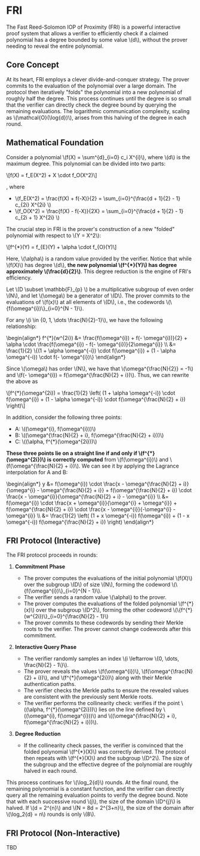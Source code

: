 # FRI

The Fast Reed-Solomon IOP of Proximity (FRI) is a powerful interactive proof system that allows a verifier to efficiently check if a claimed polynomial has a degree bounded by some value \\(d\\), without the prover needing to reveal the entire polynomial.

## Core Concept

At its heart, FRI employs a clever divide-and-conquer strategy. The prover commits to the evaluation of the polynomial over a large domain. The protocol then iteratively "folds" the polynomial into a new polynomial of roughly half the degree. This process continues until the degree is so small that the verifier can directly check the degree bound by querying the remaining evaluations. The logarithmic communication complexity, scaling as \\(\mathcal{O}(\log{d})\\), arises from this halving of the degree in each round.

## Mathematical Foundation

Consider a polynomial \\(f(X) = \sum^{d}_{i=0} c_i X^{i}\\), where \\(d\\) is the maximum degree. This polynomial can be divided into two parts:

\\[f(X) = f_E(X^2) + X \cdot f_O(X^2)\\]

, where 

- \\(f\_E(X^2) = \frac{f(X) + f(-X)}{2} = \sum\_{i=0}^{\frac{d + 1}{2} - 1} c\_{2i} X^{2i} \\)
- \\(f\_O(X^2) = \frac{f(X) - f(-X)}{2X} = \sum\_{i=0}^{\frac{d + 1}{2} - 1} c\_{2i + 1} X^{2i} \\)

The crucial step in FRI is the prover's construction of a new "folded" polynomial with respect to \\(Y = X^2\\): 

\\[f^{*}(Y) = f_{E}(Y) + \alpha \cdot f_{O}(Y)\\]

Here, \\(\alpha\\) is a random value provided by the verifier. Notice that while \\(f(X)\\) has degree \\(d\\), **the new polynomial \\(f^{*}(Y)\\) has degree approximately \\(\frac{d}{2}\\)**. This degree reduction is the engine of FRI's efficiency.

Let \\(D \subset \mathbb{F}_{p} \\) be a multiplicative subgroup of even order \\(N\\), and let \\(\omega\\) be a generator of \\(D\\). The prover commits to the evaluations of \\(f(x)\\) at all elements of \\(D\\), i.e., the codewords \\(\\{f(\omega^{i})\\}\_{i=0}^{N - 1}\\).

For any \\(i \in \{0, 1, \dots \frac{N}{2}-1\}\\), we have the following relationship:

\begin{align*}
f^{\*}(w^{2i}) &= \frac{f(\omega^{i}) + f(- \omega^{i})}{2} + \alpha \cdot \frac{f(\omega^{i}) - f(- \omega^{i})}{2\omega^{i}} \\\\
               &= \frac{1}{2} \\{(1 + \alpha \omega^{-i}) \cdot f(\omega^{i}) + (1 - \alpha \omega^{-i}) \cdot f(- \omega^{i})\\} 
\end{align*}

Since \\(\omega\\) has order \\(N\\), we have that \\(\omega^{\frac{N}{2}} = -1\\) and \\(f(- \omega^{i}) = f(\omega^{\frac{N}{2} + i})\\). Thus, we can rewrite the above as

\\[f^{*}(\omega^{2i}) = \frac{1}{2} \left( (1 + \alpha \omega^{-i}) \cdot f(\omega^{i}) + (1 - \alpha \omega^{-i}) \cdot f(\omega^{\frac{N}{2} + i}) \right)\\]

In addition, consider the following three points:

- A: \\((\omega^{i}, f(\omega^{i}))\\)
- B: \\((\omega^{\frac{N}{2} + i}, f(\omega^{\frac{N}{2} + i}))\\)
- C: \\((\alpha, f^{*}(\omega^{2i}))\\)

**These three points lie on a straight line if and only if \\(f^{*}(\omega^{2i})\\) is correctly computed** from \\(f(\omega^{i})\\) and \\(f(\omega^{\frac{N}{2} + i})\\). We can see it by applying the Lagrance interpolation for A and B:

\begin{align*}
y &= f(\omega^{i}) \cdot \frac{x - \omega^{\frac{N}{2} + i}}{\omega^{i} - \omega^{\frac{N}{2} + i}} + f(\omega^{\frac{N}{2} + i}) \cdot \frac{x - \omega^{i}}{\omega^{\frac{N}{2} + i} - \omega^{i}} \\\\
  &= f(\omega^{i}) \cdot \frac{x + \omega^{i}}{\omega^{i} + \omega^{i}} + f(\omega^{\frac{N}{2} + i}) \cdot \frac{x - \omega^{i}}{-\omega^{i} - \omega^{i}} \\\\
  &= \frac{1}{2} \left( (1 + x \omega^{-i}) f(\omega^{i}) + (1 - x \omega^{-i}) f(\omega^{\frac{N}{2} + i}) \right)
\end{align*}

## FRI Protocol (Interactive)

The FRI protocol proceeds in rounds:

1. **Commitment Phase**
   - The prover computes the evaluations of the initial polynomial \\(f(X)\\) over the subgroup \\(D\\) of size \\(N\\), forming the codeword \\(\\{f(\omega^{i})\\}\_{i=0}^{N - 1}\\).
   - The verifier sends a random value \\(\alpha\\) to the prover.
   - The prover computes the evaluations of the folded polynomial \\(f^{\*}(x)\\) over the subgroup \\(D^2\\), forming the other codeword \\(\\{f^{*}(w^{2i})\\}\_{i=0}^{\frac{N}{2} - 1}\\)
   - The prover commits to these codewords by sending their Merkle roots to the verifier. The prover cannot change codewords after this commitment.
  
2. **Interactive Query Phase**
   - The verifier randomly samples an index \\(i \leftarrow \\{0, \dots, \frac{N}{2} - 1\\}\\).
   - The prover reveals the values \\(f(\omega^{i})\\), \\(f(\omega^{\frac{N}{2} + i})\\), and \\(f^{*}(\omega^{2i})\\) along with their Merkle authentication paths.
   - The verifier checks the Merkle paths to ensure the revealed values are consistent with the previously sent Merkle roots.
   - The verifier performs the collinearity check: verifies if the point \\((\alpha, f^{*}(\omega^{2i}))\\) lies on the line defined by \\((\omega^{i}, f(\omega^{i}))\\) and \\((\omega^{\frac{N}{2} + i}, f(\omega^{\frac{N}{2} + i}))\\).

3. **Degree Reduction**
   - If the collinearity check passes, the verifier is convinced that the folded polynomial \\(f^{\*}(X)\\) was correctly derived. The protocol then repeats with \\(f^{\*}(X)\\) and the subgroup \\(D^2\\). The size of the subgroup and the effective degree of the polynomial are roughly halved in each round.

This process continues for \\(\log_2{d}\\) rounds. At the final round, the remaining polynomial is a constant function, and the verifier can directly query all the remaining evaluation points to verify the degree bound. Note that with each successive round \\(j\\), the size of the domain \\(D^{j}\\) is halved. If \\(d = 2^{n}\\) and \\(N = 8d = 2^{3+n}\\), the size of the domain after \\(\log_2{d} = n\\) rounds is only \\(8\\).

## FRI Protocol (Non-Interactive)

TBD